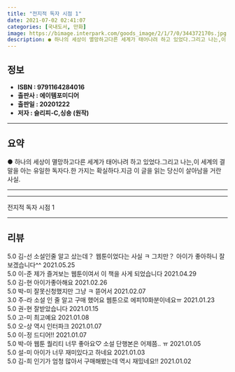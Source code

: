 ```yaml
---
title: "전지적 독자 시점 1"
date: 2021-07-02 02:41:07
categories: [국내도서, 만화]
image: https://bimage.interpark.com/goods_image/2/1/7/0/344372170s.jpg
description: ● 하나의 세상이 멸망하고다른 세계가 태어나려 하고 있었다.그리고 나는,이 세계의 결말을 아는 유일한 독자다.한 가지는 확실하다.지금 이 글을 읽는 당신이 살아남을 거란 사실.
---
```


## **정보**

- **ISBN : 9791164284016**
- **출판사 : 에이템포미디어**
- **출판일 : 20201222**
- **저자 : 슬리피-C,싱숑 (원작)**

------



## **요약**

●  하나의 세상이 멸망하고다른 세계가 태어나려 하고 있었다.그리고 나는,이 세계의 결말을 아는 유일한 독자다.한 가지는 확실하다.지금 이 글을 읽는 당신이 살아남을 거란 사실.

------



------


전지적 독자 시점 1 

------


## **리뷰** 

5.0 김-선 소설인줄 알고 샀는데？ 웹툰이었다는 사실 ㅋ
그치만？ 아이가 좋아하니 잘 보겠습니다^^ 2021.05.25 <br/>5.0 이-준 제가 즐겨보는 웹툰이여서 이 책을 사게 되었습니다 2021.04.29 <br/>5.0 김-현 아이가좋아해요 2021.02.26 <br/>5.0 박-미 잘못신청했지만 그냥 ㅋ 뜯어서 2021.02.07 <br/>3.0 주-라 소설 인 줄 알고 구매 했어요 웹툰으로 에피10화분이네요ㅠ 2021.01.23 <br/>5.0 권-현 잘받았습니다  2021.01.15 <br/>5.0 고-미 최고예요  2021.01.08 <br/>5.0 오-상 역시 인터파크  2021.01.07 <br/>5.0 이-정 드디어!! 2021.01.07 <br/>5.0 박-아 웹툰 퀄리티 너무 좋아요♡
소설 단행본은 어제쯤.. ㅠ 2021.01.05 <br/>5.0 설-미 아이가 너무 재미있다고 하네요 2021.01.03 <br/>5.0 김-희 인기가 엄청 많아서 구매해봤는데 역시 재밌네요!! 2021.01.02 <br/>